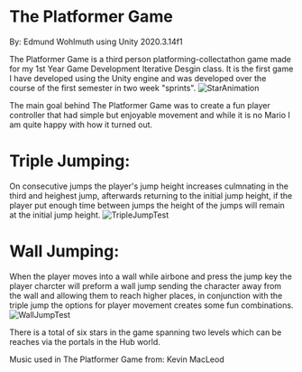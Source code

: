 # The Platformer Game	  					
By: Edmund Wohlmuth 
using Unity 2020.3.14f1 

The Platformer Game is a third person platforming-collectathon game made for my 1st Year Game Development Iterative Desgin class. It is the first game I have developed using the Unity engine and was developed over the course of the first semester in two week "sprints".
![StarAnimation](https://user-images.githubusercontent.com/74564582/146002726-89c30244-57bf-4bc6-8165-e6dd766ee7b6.gif)

The main goal behind The Platformer Game was to create a fun player controller that had simple but enjoyable movement and while it is no Mario I am quite happy with how it turned out.

# Triple Jumping:
On consecutive jumps the player's jump height increases culmnating in the third and heighest jump, afterwards returning to the initial jump height, if the player put enough time between jumps the height of the jumps will remain at the initial jump height.
![TripleJumpTest](https://user-images.githubusercontent.com/74564582/146002740-40fa188d-f385-4956-8ea5-fc70e9f239a7.gif)


# Wall Jumping:
When the player moves into a wall while airbone and press the jump key the player charcter will preform a wall jump sending the character away from the wall and allowing them to reach higher places, in conjunction with the triple jump the options for player movement creates some fun combinations.
![WallJumpTest](https://user-images.githubusercontent.com/74564582/146002752-53ba1182-c8dd-4aa5-b079-5b725cdfb6df.gif)


There is a total of six stars in the game spanning two levels which can be reaches via the portals in the Hub world.

Music used in The Platformer Game from: Kevin MacLeod
